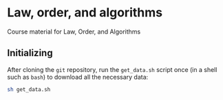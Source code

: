 # Law, order, and algorithms
Course material for Law, Order, and Algorithms

## Initializing

After cloning the `git` repository, run the `get_data.sh` script once (in a shell such as `bash`) to
download all the necessary data:

```sh
sh get_data.sh
```
